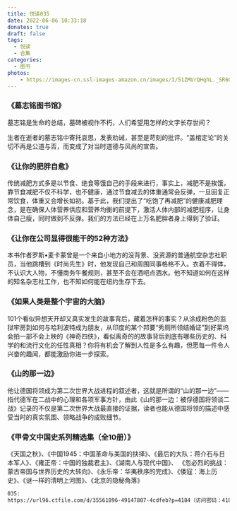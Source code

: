 ```yaml
---
title: 悦读035
date: 2022-06-06 10:33:18
donates: true
draft: false
tags:
  - 悦读
  - 合集
categories:
  - 图书
photos:
    - https://images-cn.ssl-images-amazon.cn/images/I/51ZMUrQHqhL._SR600%2C315_PIWhiteStrip%2CBottomLeft%2C0%2C35_PIStarRatingFIVE%2CBottomLeft%2C360%2C-6_SR600%2C315_SCLZZZZZZZ_FMpng_BG255%2C255%2C255.jpg
---
```


### 《墓志铭图书馆》

<!--more-->

墓志铭是生命的总结，墓碑被视作不朽，人们希望用怎样的文字长存世间？

生者在逝者的墓志铭中寄托哀思，发表劝诫，甚至是苛刻的批评。“盖棺定论”的关切不再是公道与否，而变成了对当时道德与风尚的宣告。


### 《让你的肥胖自愈》

传统减肥方式多是以节食、绝食等饿自己的手段来进行，事实上，减肥不是挨饿，靠节食减肥不仅不科学，也不健康，通过节食减去的体重通常会反弹，一旦回复正常饮食，体重又会增长如初。基于此，我们提出了“吃饱了再减肥”的健康减肥理念，是在确保人体营养供应和营养均衡的前提下，激活人体内部的减肥程序，让身体自己瘦，同时做到不反弹。我们的方法已经在上万名肥胖者身上得到了验证。


### 《让你在公司显得很能干的52种方法》

本书作者罗斯•麦卡蒙曾是一个来自小地方的没背景、没资源的普通航空杂志社职员，当他跳槽到《时尚先生》时，他发现自己和周围同事格格不入。衣着不得体，不认识大人物，不懂商务午餐规则，甚至不会在酒吧点酒水。他不知道如何在这样的知名杂志社工作，也不知如何能在纽约生存下去。


### 《如果人类是整个宇宙的大脑》

101个看似异想天开却又真实发生的故事背后，藏着怎样的事实？从涂成粉色的监狱牢房到如何与哈利波特成为朋友，从印度的某个邦要“秀厕所领结婚证”到好莱坞会拍一部不会上映的《神奇四侠》，看似离奇的的故事背后到底有哪些历史的、科学的和流行文化的任性真相？你将有机会了解到人性是多么有趣，但愿每一件令人兴奋的趣闻，都能激励你进一步探索。


### 《山的那一边》

他让德国将领成为第二次世界大战进程的叙述者，这就是所谓的“山的那一边”——指代德军在二战中的心理和各项军事方针，由此《山的那一边：被俘德国将领谈二战》记录的不仅是第二次世界大战最直接的证据，读者也能从德国将领的描述中感受当时的真实氛围、领略战争的成败细节。


### 《甲骨文中国史系列精选集（全10册）》

《天国之秋》、《中国1945：中国革命与美国的抉择》、《最后的大队：蒋介石与日本军人》、《雍正帝：中国的独裁君主》、《湖南人与现代中国》、
《忽必烈的挑战：蒙古帝国与世界历史的大转向》、《永乐帝：华夷秩序的完成》、《倭寇：海上历史》、《谜一样的清明上河图》、《北京的隐秘角落》


```bash
035: 
https://url96.ctfile.com/d/35561896-49147807-4cdfeb?p=4184（访问密码：4184）
```
